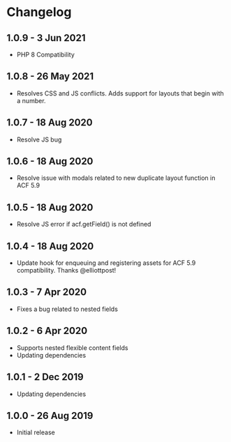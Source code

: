# Changelog ##

## 1.0.9 - 3 Jun 2021
* PHP 8 Compatibility

## 1.0.8 - 26 May 2021
* Resolves CSS and JS conflicts. Adds support for layouts that begin with a number.

## 1.0.7 - 18 Aug 2020
* Resolve JS bug

## 1.0.6 - 18 Aug 2020
* Resolve issue with modals related to new duplicate layout function in ACF 5.9

## 1.0.5 - 18 Aug 2020
* Resolve JS error if acf.getField() is not defined

## 1.0.4 - 18 Aug 2020
* Update hook for enqueuing and registering assets for ACF 5.9 compatibility. Thanks @elliottpost!

## 1.0.3 - 7 Apr 2020
* Fixes a bug related to nested fields

## 1.0.2 - 6 Apr 2020
* Supports nested flexible content fields
* Updating dependencies

## 1.0.1 - 2 Dec 2019
* Updating dependencies

## 1.0.0 - 26 Aug 2019
* Initial release
